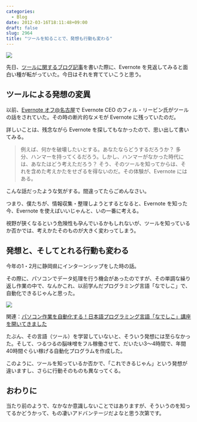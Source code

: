 ```yaml
---
categories:
  - Blog
date: 2012-03-16T18:11:48+09:00
draft: false
slug: 2964
title: "ツールを知ることで、発想も行動も変わる"
---
```


![](/images/2012/03/2964_1.png)

先日、[ツールに関するブログ記事](http://rakuishi.com/archives/2884/)を書いた際に、Evernote を見返してみると面白い種が転がっていた。今日はそれを育てていこうと思う。

## ツールによる発想の変異

以前、[Evernote オフ@名古屋](http://rakuishi.com/archives/1288/)で Evernote CEO のフィル・リービン氏がツールの話をされていた。その時の断片的なメモが Evernote に残っていたのだ。

詳しいことは、残念ながら Evernote を探してもなかったので、思い出して書いてみる。

> 例えば、何かを破壊したいとする。あなたならどうするだろうか？ 多分、ハンマーを持ってくるだろう。しかし、ハンマーがなかった時代には、あなたはどう考えただろう？ そう、そのツールを知ってからは、それを含めた考えかたをせざるを得ないのだ。その体験が、Evernote にはある。

こんな話だったような気がする。間違ってたらごめんなさい。

つまり、僕たちが、情報収集・整理しようとするとなると、Evernote を知った今、Evernote を使えばいいじゃんと、いの一番に考える。

視野が狭くなるという危険性も孕んでいるかもしれないが、ツールを知っているか否かでは、考えかたそのものが大きく変わってしまう。

## 発想と、そしてとれる行動も変わる

今年の1・2月に静岡県にインターンシップをした時の話。

その際に、パソコンでデータ処理を行う機会があったのですが、その単調な繰り返し作業の中で、なんかこれ、以前学んだプログラミング言語「なでしこ」で、自動化できるじゃんと思った。

![](/images/2012/02/2964_2.jpg)

関連：[パソコン作業を自動化する！日本語プログラミング言語「なでしこ」講座を開いてきました](http://rakuishi.com/archives/2580/)

たぶん、その言語（ツール）を学習していないと、そういう発想には至らなかった。そして、つるつるの脳味噌をフル稼働させて、だいたい3〜4時間で、年間40時間ぐらい稼げる自動化プログラムを作成した。

このように、ツールを知っているか否かで、「これできるじゃん」という発想が違いますし、さらに行動そのものも異なってくる。

## おわりに

当たり前のようで、なかなか意識しないことではありますが、そういうのを知ってるかどうかって、もの凄いアドバンテージだよなと思う次第です。
